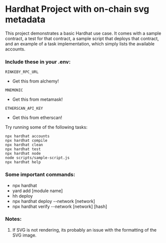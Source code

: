 # Hardhat Project with on-chain svg metadata



This project demonstrates a basic Hardhat use case. It comes with a sample contract, a test for that contract, a sample script that deploys that contract, and an example of a task implementation, which simply lists the available accounts.



### Include these in your .env:

``` RINKEBY_RPC_URL ```
* Get this from alchemy!

``` MNEMONIC ```
* Get this from metamask!

``` ETHERSCAN_API_KEY ```
* Get this from etherscan!


Try running some of the following tasks:

```shell
npx hardhat accounts
npx hardhat compile
npx hardhat clean
npx hardhat test
npx hardhat node
node scripts/sample-script.js
npx hardhat help
```

### Some important commands:

* npx hardhat
* yard add [module name]
* hh deploy
* npx hardhat deploy --network [network]
* npx hardhat verify --network [network] [hash]


### Notes:

1. If SVG is not rendering, its probably an issue with the formatting of the SVG image. 

